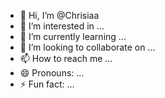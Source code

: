 - 👋 Hi, I’m @Chrisiaa
- 👀 I’m interested in ...
- 🌱 I’m currently learning ...
- 💞️ I’m looking to collaborate on ...
- 📫 How to reach me ...
- 😄 Pronouns: ...
- ⚡ Fun fact: ...

<!---
Chrisiaa/Chrisiaa is a ✨ special ✨ repository because its `README.md` (this file) appears on your GitHub profile.
You can click the Preview link to take a look at your changes.
--->
